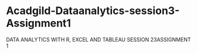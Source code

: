 # Acadgild-Dataanalytics-session3-Assignment1
DATA ANALYTICS WITH R, EXCEL AND TABLEAU SESSION 23ASSIGNMENT 1
